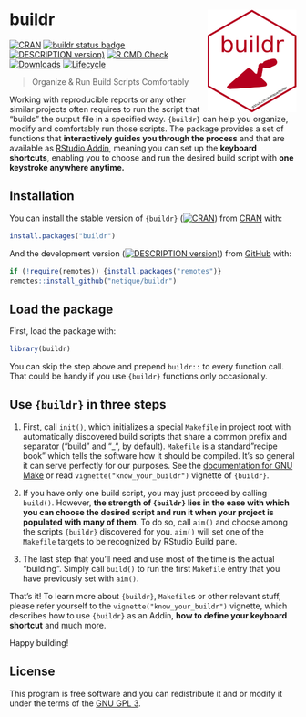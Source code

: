 
<!-- README.md is generated from README.Rmd. Please edit that file -->

# buildr <img src="man/figures/logo.png" align="right" height="180"/>

<!-- badges: start -->

[![CRAN](https://img.shields.io/cran/v/buildr?label=CRAN)](https://CRAN.R-project.org/package=buildr)
[![buildr status
badge](https://netique.r-universe.dev/badges/buildr)](https://netique.r-universe.dev)
[![DESCRIPTION
version)](https://img.shields.io/github/r-package/v/netique/buildr?label=devel)](https://github.com/netique/buildr)
[![R CMD
Check](https://img.shields.io/github/workflow/status/netique/buildr/R-CMD-check)](https://github.com/netique/buildr/actions?query=workflow%3AR-CMD-check)
[![Downloads](https://cranlogs.r-pkg.org/badges/grand-total/buildr)](https://cranlogs.r-pkg.org/)
[![Lifecycle](https://img.shields.io/badge/lifecycle-maturing-blue.svg)](https://lifecycle.r-lib.org/articles/stages.html#maturing/)

<!-- badges: end -->

> Organize & Run Build Scripts Comfortably

<!-- Warning! This development version is under construction, use the stable CRAN release, or install this development release with caution. Everything should work as intended if you see the green ![](https://img.shields.io/badge/build-passing-brightgreen) badge. Basic documentation is provided as well. -->

Working with reproducible reports or any other similar projects often
requires to run the script that “builds” the output file in a specified
way. `{buildr}` can help you organize, modify and comfortably run those
scripts. The package provides a set of functions that **interactively
guides you through the process** and that are available as [RStudio
Addin](https://rstudio.github.io/rstudioaddins/), meaning you can set up
the **keyboard shortcuts**, enabling you to choose and run the desired
build script with **one keystroke anywhere anytime.**

## Installation

You can install the stable version of `{buildr}`
([![CRAN](https://img.shields.io/cran/v/buildr?label=CRAN)](https://CRAN.R-project.org/package=buildr))
from [CRAN](https://CRAN.R-project.org/package=buildr) with:

``` r
install.packages("buildr")
```

And the development version ([![DESCRIPTION
version)](https://img.shields.io/github/r-package/v/netique/buildr?label=devel)](https://github.com/netique/buildr))
from [GitHub](https://github.com/netique/buildr) with:

``` r
if (!require(remotes)) {install.packages("remotes")}
remotes::install_github("netique/buildr")
```

## Load the package

First, load the package with:

``` r
library(buildr)
```

You can skip the step above and prepend `buildr::` to every function
call. That could be handy if you use `{buildr}` functions only
occasionally.

## Use `{buildr}` in three steps

1.  First, call `init()`, which initializes a special `Makefile` in
    project root with automatically discovered build scripts that share
    a common prefix and separator (“build” and “\_“, by default).
    `Makefile` is a standard”recipe book” which tells the software how
    it should be compiled. It’s so general it can serve perfectly for
    our purposes. See the [documentation for GNU
    Make](https://www.gnu.org/software/make/manual/html_node/) or read
    `vignette("know_your_buildr")` vignette of `{buildr}`.

2.  If you have only one build script, you may just proceed by calling
    `build()`. However, **the strength of `{buildr}` lies in the ease
    with which you can choose the desired script and run it when your
    project is populated with many of them**. To do so, call `aim()` and
    choose among the scripts `{buildr}` discovered for you. `aim()` will
    set one of the `Makefile` targets to be recognized by RStudio Build
    pane.

3.  The last step that you’ll need and use most of the time is the
    actual “building”. Simply call `build()` to run the first `Makefile`
    entry that you have previously set with `aim()`.

That’s it! To learn more about `{buildr}`, `Makefile`s or other relevant
stuff, please refer yourself to the `vignette("know_your_buildr")`
vignette, which describes how to use `{buildr}` as an Addin, **how to
define your keyboard shortcut** and much more.

Happy building!

## License

This program is free software and you can redistribute it and or modify
it under the terms of the [GNU GPL
3](https://www.gnu.org/licenses/gpl-3.0.en.html).

